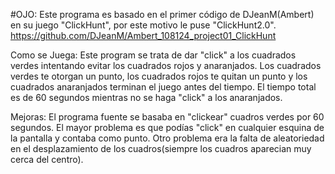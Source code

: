 #OJO: Este programa es basado en el primer código de DJeanM(Ambert) en su juego "ClickHunt", por este motivo le puse "ClickHunt2.0". 
https://github.com/DJeanM/Ambert_108124_project01_ClickHunt

Como se Juega: Este program se trata de dar "click" a los cuadrados verdes intentando evitar los cuadrados rojos y anaranjados. 
Los cuadrados verdes te otorgan un punto, los cuadrados rojos te quitan un punto y los cuadrados anaranjados terminan el juego antes del tiempo. 
El tiempo total es de 60 segundos mientras no se haga "click" a los anaranjados. 

Mejoras: El programa fuente se basaba en "clickear" cuadros verdes por 60 segundos. 
El mayor problema es que podías "click" en cualquier esquina de la pantalla y contaba como punto. 
Otro problema era la falta de aleatoriedad en el desplazamiento de los cuadros(siempre los cuadros aparecian muy cerca del centro).


